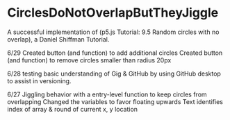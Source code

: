 # CirclesDoNotOverlapButTheyJiggle
A successful implementation of (p5.js Tutorial: 9.5 Random circles with no overlap),
a Daniel Shiffman Tutorial.  


6/29
Created button (and function) to add additional circles
Created button (and function) to remove circles smaller than radius 20px

6/28
testing basic understanding of Gig & GitHub by using GitHub desktop to assist in versioning.

6/27
Jiggling behavior with a entry-level function to keep circles from overlapping
Changed the variables to favor floating upwards
Text identifies index of array & round of current x, y location
